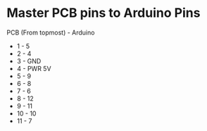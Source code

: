 # Master PCB pins to Arduino Pins #
PCB (From topmost) - Arduino
  * 1 - 5
  * 2 - 4
  * 3 - GND
  * 4 - PWR 5V
  * 5 - 9
  * 6 - 8
  * 7 - 6
  * 8 - 12
  * 9 - 11
  * 10 - 10
  * 11 - 7
